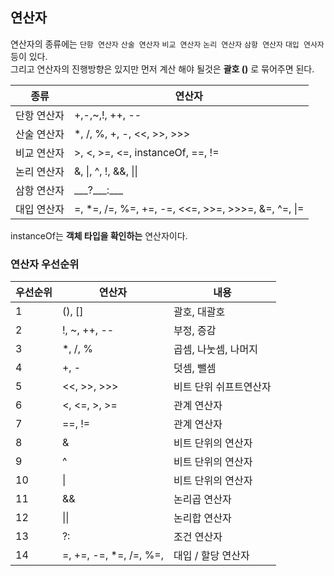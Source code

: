 ## 연산자
연산자의 종류에는 `단항 연산자` `산술 연산자` `비교 연산자` `논리 연산자` `삼항 연산자` `대입 연사자` 등이 있다. <br>
그리고 연산자의 진행방향은 있지만 먼저 계산 해야 될것은 **괄호 ()** 로 묶어주면 된다.

|종류|연산자|
|---|---|
|단항 연산자| +,-,~,!, ++, --|
|산술 연산자| *, /, %, +, -, <<, >>, >>> |
|비교 연산자| >, <, >=, <=, instanceOf, ==, != |
|논리 연산자| &, \|, ^, !, &&, \|\| |
|삼항 연산자| \_\_\_?\_\_\_:___|
|대입 연산자| =, *=, /=, %=, +=, -=, <<=, >>=, >>>=, &=, ^=, \|= |

instanceOf는 **객체 타입을 확인하는** 연산자이다.


### 연산자 우선순위
|우선순위|연산자|내용|
|---|---|---|
|1|(), []|괄호, 대괄호|
|2|!, ~, ++, --|부정, 증감|
|3|*, /, %|곱셈, 나눗셈, 나머지|
|4|+, -|덧셈, 뺄셈|
|5|<<, >>, >>>|비트 단위 쉬프트연산자|
|6|<, <=, >, >=|관계 연산자|
|7|==, !=|관계 연산자|
|8|&|비트 단위의 연산자|
|9|^|비트 단위의 연산자|
|10|\||비트 단위의 연산자|
|11|&&|논리곱 연산자|
|12|\|\||논리합 연산자|
|13|?:|조건 연산자|
|14|=, +=, -=, *=, /=, %=, |대입 / 할당 연산자|